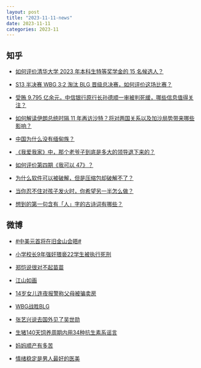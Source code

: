 ```yaml
---
layout: post
title: "2023-11-11-news"
date: 2023-11-11
categories: 2023-11
---
```


## 知乎

- [如何评价清华大学 2023 年本科生特等奖学金的 15 名候选人？](https://www.zhihu.com/question/629753463)<br/>

- [S13 半决赛 WBG 3:2 淘汰 BLG 晋级总决赛，如何评价这场比赛？](https://www.zhihu.com/question/629853978)<br/>

- [受贿 9.795 亿余元，中信银行原行长孙德顺一审被判死缓，哪些信息值得关注？](https://www.zhihu.com/question/629732501)<br/>

- [如何解读伊朗总统时隔 11 年再访沙特？将对两国关系以及加沙局势带来哪些影响？](https://www.zhihu.com/question/629858271)<br/>

- [中国为什么没有缅甸族？](https://www.zhihu.com/question/345551289)<br/>

- [《我爱我家》中，那个老爷子到底是多大的领导退下来的？](https://www.zhihu.com/question/50253581)<br/>

- [如何评价第四期《我可以 47》？](https://www.zhihu.com/question/629863067)<br/>

- [为什么软件可以被破解，但是压缩包却破解不了？](https://www.zhihu.com/question/629163139)<br/>

- [当你忍不住对孩子发火时，你希望另一半怎么做？](https://www.zhihu.com/question/629215522)<br/>

- [想到的第一句含有「人」字的古诗词有哪些？](https://www.zhihu.com/question/629777798)<br/>



## 微博

- [#中美元首将在旧金山会晤#](https://s.weibo.com#)<br/>

- [小学校长9年强奸猥亵22学生被执行死刑 ](https://s.weibo.com/weibo?q=%23%E5%B0%8F%E5%AD%A6%E6%A0%A1%E9%95%BF9%E5%B9%B4%E5%BC%BA%E5%A5%B8%E7%8C%A5%E4%BA%B522%E5%AD%A6%E7%94%9F%E8%A2%AB%E6%89%A7%E8%A1%8C%E6%AD%BB%E5%88%91%23&t=31&band_rank=1&Refer=top)<br/>

- [郑恺说很对不起苗苗 ](https://s.weibo.com/weibo?q=%23%E9%83%91%E6%81%BA%E8%AF%B4%E5%BE%88%E5%AF%B9%E4%B8%8D%E8%B5%B7%E8%8B%97%E8%8B%97%23&t=31&band_rank=2&Refer=top)<br/>

- [江山如画 ](https://s.weibo.com/weibo?q=%23%E6%B1%9F%E5%B1%B1%E5%A6%82%E7%94%BB%23&t=31&band_rank=3&Refer=top)<br/>

- [14岁女儿连夜报警称父母被骗卖房 ](https://s.weibo.com/weibo?q=%2314%E5%B2%81%E5%A5%B3%E5%84%BF%E8%BF%9E%E5%A4%9C%E6%8A%A5%E8%AD%A6%E7%A7%B0%E7%88%B6%E6%AF%8D%E8%A2%AB%E9%AA%97%E5%8D%96%E6%88%BF%23&t=31&band_rank=4&Refer=top)<br/>

- [WBG战胜BLG ](https://s.weibo.com/weibo?q=%23WBG%E6%88%98%E8%83%9CBLG%23&t=31&band_rank=5&Refer=top)<br/>

- [张艺兴说去国外见了吴世勋 ](https://s.weibo.com/weibo?q=%23%E5%BC%A0%E8%89%BA%E5%85%B4%E8%AF%B4%E5%8E%BB%E5%9B%BD%E5%A4%96%E8%A7%81%E4%BA%86%E5%90%B4%E4%B8%96%E5%8B%8B%23&t=31&band_rank=6&Refer=top)<br/>

- [生猪140天饲养周期内用34种抗生素系谣言 ](https://s.weibo.com/weibo?q=%23%E7%94%9F%E7%8C%AA140%E5%A4%A9%E9%A5%B2%E5%85%BB%E5%91%A8%E6%9C%9F%E5%86%85%E7%94%A834%E7%A7%8D%E6%8A%97%E7%94%9F%E7%B4%A0%E7%B3%BB%E8%B0%A3%E8%A8%80%23&t=31&band_rank=&Refer=top)<br/>

- [妈妈顺产有多苦 ](https://s.weibo.com/weibo?q=%23%E5%A6%88%E5%A6%88%E9%A1%BA%E4%BA%A7%E6%9C%89%E5%A4%9A%E8%8B%A6%23&t=31&band_rank=7&Refer=top)<br/>

- [情绪稳定是男人最好的医美 ](https://s.weibo.com/weibo?q=%E6%83%85%E7%BB%AA%E7%A8%B3%E5%AE%9A%E6%98%AF%E7%94%B7%E4%BA%BA%E6%9C%80%E5%A5%BD%E7%9A%84%E5%8C%BB%E7%BE%8E&t=31&band_rank=8&Refer=top)<br/>



